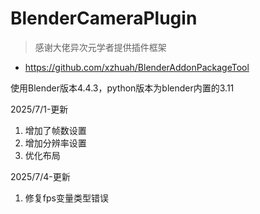 # BlenderCameraPlugin

> 感谢大佬异次元学者提供插件框架

- https://github.com/xzhuah/BlenderAddonPackageTool

使用Blender版本4.4.3，python版本为blender内置的3.11

2025/7/1-更新
1. 增加了帧数设置
2. 增加分辨率设置
3. 优化布局

2025/7/4-更新
1. 修复fps变量类型错误